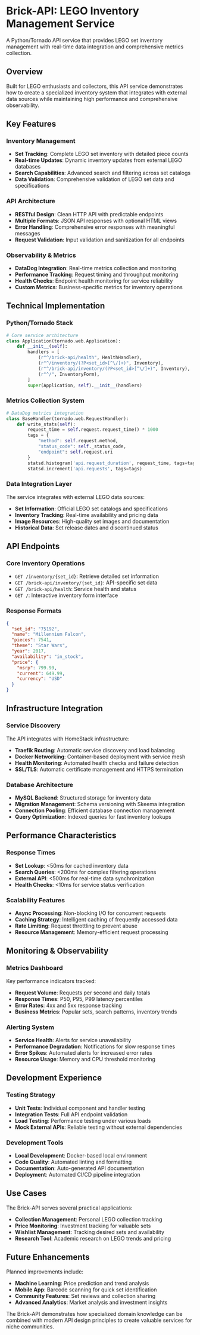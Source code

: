 # Brick-API: LEGO Inventory Management Service

A Python/Tornado API service that provides LEGO set inventory management with real-time data integration and comprehensive metrics collection.

## Overview

Built for LEGO enthusiasts and collectors, this API service demonstrates how to create a specialized inventory system that integrates with external data sources while maintaining high performance and comprehensive observability.

## Key Features

### Inventory Management
- **Set Tracking**: Complete LEGO set inventory with detailed piece counts
- **Real-time Updates**: Dynamic inventory updates from external LEGO databases
- **Search Capabilities**: Advanced search and filtering across set catalogs
- **Data Validation**: Comprehensive validation of LEGO set data and specifications

### API Architecture
- **RESTful Design**: Clean HTTP API with predictable endpoints
- **Multiple Formats**: JSON API responses with optional HTML views
- **Error Handling**: Comprehensive error responses with meaningful messages
- **Request Validation**: Input validation and sanitization for all endpoints

### Observability & Metrics
- **DataDog Integration**: Real-time metrics collection and monitoring
- **Performance Tracking**: Request timing and throughput monitoring
- **Health Checks**: Endpoint health monitoring for service reliability
- **Custom Metrics**: Business-specific metrics for inventory operations

## Technical Implementation

### Python/Tornado Stack
```python
# Core service architecture
class Application(tornado.web.Application):
    def __init__(self):
        handlers = [
            (r"^/brick-api/health", HealthHandler),
            (r"^/inventory/(?P<set_id>[^\/]+)", Inventory),
            (r"^/brick-api/inventory/(?P<set_id>[^\/]+)", Inventory),
            (r"^/", InventoryForm),
        ]
        super(Application, self).__init__(handlers)
```

### Metrics Collection System
```python
# DataDog metrics integration
class BaseHandler(tornado.web.RequestHandler):
    def write_stats(self):
        request_time = self.request.request_time() * 1000
        tags = {
            "method": self.request.method,
            "status_code": self._status_code,
            "endpoint": self.request.uri
        }
        statsd.histogram('api.request_duration', request_time, tags=tags)
        statsd.increment('api.requests', tags=tags)
```

### Data Integration Layer
The service integrates with external LEGO data sources:
- **Set Information**: Official LEGO set catalogs and specifications
- **Inventory Tracking**: Real-time availability and pricing data
- **Image Resources**: High-quality set images and documentation
- **Historical Data**: Set release dates and discontinued status

## API Endpoints

### Core Inventory Operations
- `GET /inventory/{set_id}`: Retrieve detailed set information
- `GET /brick-api/inventory/{set_id}`: API-specific set data
- `GET /brick-api/health`: Service health and status
- `GET /`: Interactive inventory form interface

### Response Formats
```json
{
  "set_id": "75192",
  "name": "Millennium Falcon",
  "pieces": 7541,
  "theme": "Star Wars",
  "year": 2017,
  "availability": "in_stock",
  "price": {
    "msrp": 799.99,
    "current": 649.99,
    "currency": "USD"
  }
}
```

## Infrastructure Integration

### Service Discovery
The API integrates with HomeStack infrastructure:
- **Traefik Routing**: Automatic service discovery and load balancing
- **Docker Networking**: Container-based deployment with service mesh
- **Health Monitoring**: Automated health checks and failure detection
- **SSL/TLS**: Automatic certificate management and HTTPS termination

### Database Architecture
- **MySQL Backend**: Structured storage for inventory data
- **Migration Management**: Schema versioning with Skeema integration
- **Connection Pooling**: Efficient database connection management
- **Query Optimization**: Indexed queries for fast inventory lookups

## Performance Characteristics

### Response Times
- **Set Lookup**: <50ms for cached inventory data
- **Search Queries**: <200ms for complex filtering operations
- **External API**: <500ms for real-time data synchronization
- **Health Checks**: <10ms for service status verification

### Scalability Features
- **Async Processing**: Non-blocking I/O for concurrent requests
- **Caching Strategy**: Intelligent caching of frequently accessed data
- **Rate Limiting**: Request throttling to prevent abuse
- **Resource Management**: Memory-efficient request processing

## Monitoring & Observability

### Metrics Dashboard
Key performance indicators tracked:
- **Request Volume**: Requests per second and daily totals
- **Response Times**: P50, P95, P99 latency percentiles
- **Error Rates**: 4xx and 5xx response tracking
- **Business Metrics**: Popular sets, search patterns, inventory trends

### Alerting System
- **Service Health**: Alerts for service unavailability
- **Performance Degradation**: Notifications for slow response times
- **Error Spikes**: Automated alerts for increased error rates
- **Resource Usage**: Memory and CPU threshold monitoring

## Development Experience

### Testing Strategy
- **Unit Tests**: Individual component and handler testing
- **Integration Tests**: Full API endpoint validation
- **Load Testing**: Performance testing under various loads
- **Mock External APIs**: Reliable testing without external dependencies

### Development Tools
- **Local Development**: Docker-based local environment
- **Code Quality**: Automated linting and formatting
- **Documentation**: Auto-generated API documentation
- **Deployment**: Automated CI/CD pipeline integration

## Use Cases

The Brick-API serves several practical applications:
- **Collection Management**: Personal LEGO collection tracking
- **Price Monitoring**: Investment tracking for valuable sets
- **Wishlist Management**: Tracking desired sets and availability
- **Research Tool**: Academic research on LEGO trends and pricing

## Future Enhancements

Planned improvements include:
- **Machine Learning**: Price prediction and trend analysis
- **Mobile App**: Barcode scanning for quick set identification
- **Community Features**: Set reviews and collection sharing
- **Advanced Analytics**: Market analysis and investment insights

The Brick-API demonstrates how specialized domain knowledge can be combined with modern API design principles to create valuable services for niche communities.